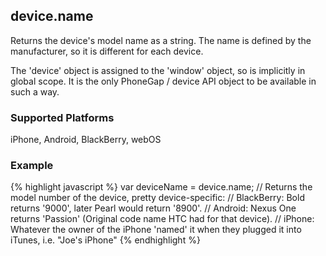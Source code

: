 device.name
-----------
Returns the device's model name as a string. The name is defined by the manufacturer, so it is different for each device.

The 'device' object is assigned to the 'window' object, so is implicitly in global scope. It is the only PhoneGap / device API object to be available in such a way.

### Supported Platforms ###
iPhone, Android, BlackBerry, webOS

### Example ###
{% highlight javascript %}
var deviceName = device.name;
// Returns the model number of the device, pretty device-specific:
// BlackBerry: Bold returns '9000', later Pearl would return '8900'.
// Android: Nexus One returns 'Passion' (Original code name HTC had for that device).
// iPhone: Whatever the owner of the iPhone 'named' it when they plugged it into iTunes, i.e. "Joe's iPhone"
{% endhighlight %}